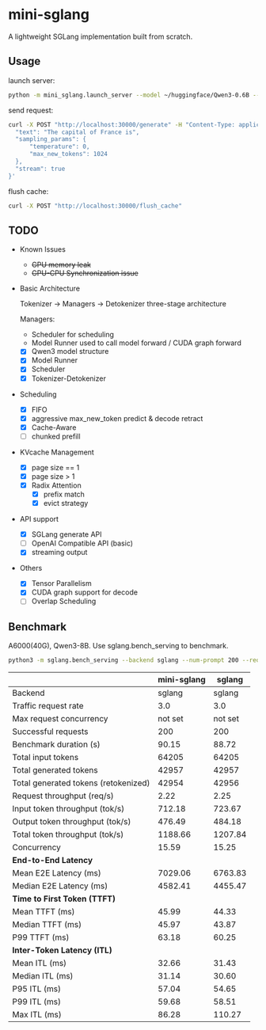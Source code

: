 # mini-sglang

A lightweight SGLang implementation built from scratch.

## Usage

launch server:

```bash
python -m mini_sglang.launch_server --model ~/huggingface/Qwen3-0.6B --gpu_memory_utilization 0.85 --log_level INFO --attention_backend fa3
```

send request:

```bash
curl -X POST "http://localhost:30000/generate" -H "Content-Type: application/json" -d '{
  "text": "The capital of France is",
  "sampling_params": {
      "temperature": 0,
      "max_new_tokens": 1024
  },
  "stream": true
}'
```

flush cache:

```bash
curl -X POST "http://localhost:30000/flush_cache"
```

## TODO

- Known Issues
  - ~~GPU memory leak~~
  - ~~GPU-CPU Synchronization issue~~

- Basic Architecture

  Tokenizer -> Managers -> Detokenizer three-stage architecture

  Managers:
  - Scheduler for scheduling
  - Model Runner used to call model forward / CUDA graph forward

  - [x] Qwen3 model structure
  - [x] Model Runner
  - [x] Scheduler
  - [x] Tokenizer-Detokenizer

- Scheduling
  - [x] FIFO
  - [x] aggressive max_new_token predict & decode retract
  - [x] Cache-Aware
  - [ ] chunked prefill

- KVcache Management
  - [x] page size == 1
  - [x] page size > 1
  - [x] Radix Attention
    - [x] prefix match
    - [x] evict strategy

- API support
  - [x] SGLang generate API
  - [ ] OpenAI Compatible API (basic)
  - [x] streaming output

- Others
  - [x] Tensor Parallelism
  - [x] CUDA graph support for decode
  - [ ] Overlap Scheduling

## Benchmark

A6000(40G), Qwen3-8B. Use sglang.bench_serving to benchmark.

```bash
python3 -m sglang.bench_serving --backend sglang --num-prompt 200 --request-rate 3
```

|                                         | mini-sglang | sglang   |
|-----------------------------------------|-------------|----------|
| Backend                                 | sglang      | sglang   |
| Traffic request rate                    | 3.0         | 3.0      |
| Max request concurrency                 | not set     | not set  |
| Successful requests                     | 200         | 200      |
| Benchmark duration (s)                  | 90.15       | 88.72    |
| Total input tokens                      | 64205       | 64205    |
| Total generated tokens                  | 42957       | 42957    |
| Total generated tokens (retokenized)    | 42954       | 42956    |
| Request throughput (req/s)              | 2.22        | 2.25     |
| Input token throughput (tok/s)          | 712.18      | 723.67   |
| Output token throughput (tok/s)         | 476.49      | 484.18   |
| Total token throughput (tok/s)          | 1188.66     | 1207.84  |
| Concurrency                             | 15.59       | 15.25    |
| **End-to-End Latency**                  |             |          |
| Mean E2E Latency (ms)                   | 7029.06     | 6763.83  |
| Median E2E Latency (ms)                 | 4582.41     | 4455.47  |
| **Time to First Token (TTFT)**          |             |          |
| Mean TTFT (ms)                          | 45.99       | 44.33    |
| Median TTFT (ms)                        | 45.97       | 43.87    |
| P99 TTFT (ms)                           | 63.18       | 60.25    |
| **Inter-Token Latency (ITL)**           |             |          |
| Mean ITL (ms)                           | 32.66       | 31.43    |
| Median ITL (ms)                         | 31.14       | 30.60    |
| P95 ITL (ms)                            | 57.04       | 54.65    |
| P99 ITL (ms)                            | 59.68       | 58.51    |
| Max ITL (ms)                            | 86.28       | 110.27   |
